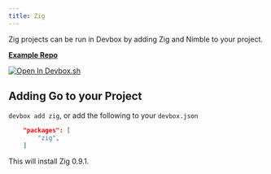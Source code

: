 ```yaml
---
title: Zig
---
```


Zig projects can be run in Devbox by adding Zig and Nimble to your project.

[**Example Repo**](https://github.com/jetpack-io/devbox-examples/tree/main/development/zig/zig-hello-world)

[![Open In Devbox.sh](https://jetpack.io/img/devbox/open-in-devbox.svg)](https://devbox.sh/github.com/jetpack-io/devbox-examples?folder=development/development/zig/zig-hello-world)

## Adding Go to your Project

`devbox add zig`, or add the following to your `devbox.json`

```json
    "packages": [
        "zig",
    ]
```

This will install Zig 0.9.1. 